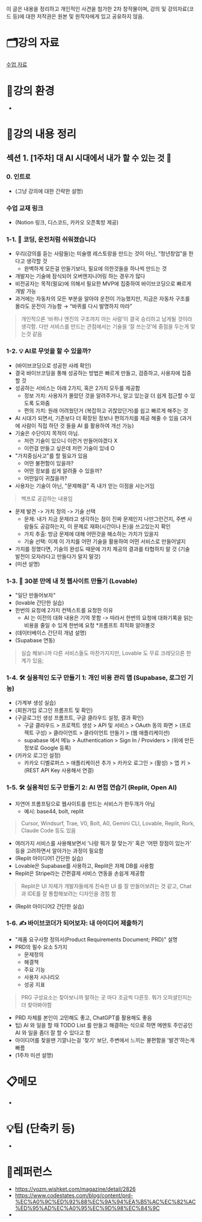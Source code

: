 이 글은 내용을 정리하고 개인적인 사견을 첨가한 2차 창작물이며, 강의 및 강의자료(코드 등)에 대한 저작권은 원본 및 원작자에게 있고 공유하지 않음.

# 🗂강의 자료

[수업 자료](https://www.notion.so/258ccfa5855c80d5b6fafd7c535bf24d?pvs=21)

# 🌈강의 환경

- 

# 📝강의 내용 정리

## 섹션 1. [1주차] 대 AI 시대에서 내가 할 수 있는 것 🌱

### 0. 인트로

- (그냥 강의에 대한 간략한 설명)

### 수업 교재 링크

- (Notion 링크, 디스코드, 카카오 오픈톡방 제공)

### 1-1. 🚗 코딩, 운전처럼 쉬워졌습니다

- 우리(강의를 듣는 사람들)는 미슐랭 레스토랑을 만드는 것이 아닌, “청년창업”을 한다고 생각할 것
    - 완벽하게 모든걸 만들기보다, 필요에 의한것들을 하나씩 만드는 것
- 개발자는 기술에 잠식되어 오버엔지니어링 하는 경우가 많다
- 비전공자는 목적(필요)에 의해서 필요한 MVP에 집중하여 바이브코딩으로 빠르게 개발 가능
- 과거에는 자동차의 모든 부분을 알아야 운전이 가능했지만, 지금은 자동차 구조를 몰라도 운전이 가능함 → “바퀴를 다시 발명하지 마라”

> 개인적으론 ‘바퀴나 엔진의 구조까지 아는 사람’이 결국 승리하고 남게될 것이라 생각함. 다만 서비스를 만드는 관점에서는 기술을 ‘잘 쓰는것’에 중점을 두는게 맞는것 같음
> 

### 1-2. 💡 AI로 무엇을 할 수 있을까?

- (바이브코딩으로 성공한 사례 확인)
- 결국 바이브코딩을 통해 성공하는 방법은 빠르게 만들고, 검증하고, 사용자에 집중할 것
- 성공하는 서비스는 아래 2가지, 혹은 2가지 모두를 제공함
    - 정보 가치: 사용자가 몰랐던 것을 알려주거나, 알고 있는걸 더 쉽게 접근할 수 있도록 도와줌
    - 편의 가치: 원래 어려웠던거 (복잡하고 귀찮았던거)를 쉽고 빠르게 해주는 것
- AI 시대가 되면서, 기존보다 더 확장된 정보나 편의가치를 제공 해줄 수 있음 (과거에 사람이 직접 하던 것 들을 AI 를 활용하여 개선 가능)
- 기술은 수단이지 목적이 아님.
    - 저런 기술이 있으니 이런거 만들어야겠다 X
    - 이런걸 만들고 싶은데 저런 기술이 있네 O
- "가치중심사고"를 할 필요가 있음
    - 어떤 불편함이 있을까?
    - 어떤 정보를 쉽게 알려줄 수 있을까?
    - 어떤일이 귀찮을까?
- 사용자는 기술이 아닌, "문제해결" 즉 내가 얻는 이점을 사는거임

> 백프로 공감하는 내용임
> 
- 문제 발견 -> 가치 정의 -> 기술 선택
    - 문제: 내가 지금 문제라고 생각하는 점이 진짜 문제인지 나만그런건지, 주변 사람들도 공감하는지, 이 문제로 재화(시간이나 돈)을 쓰고있는지 확인
    - 가치 추출: 방금 문제에 대해 어떤것을 해소하는 가치가 있을지
    - 기술 선택: 이제 이 가치를 어떤 기술을 활용하여 어떤 서비스로 만들어낼지
- 가치를 정했다면, 기술의 완성도 때문에 가치 제공의 결과를 타협하지 말 것 (기술 발전이 모자라다고 만들다가 말지 말것)
- (미션 설명)

### 1-3. 🚀 30분 만에 내 첫 웹사이트 만들기 (Lovable)

- "일단 만들어보자"
- (lovable 간단한 실습)
- 한번의 요청에 2가지 컨텍스트를 요청한 이유
    - AI 는 이전의 대화 내용은 기억 못함 -> 따라서 한번의 요청에 대화기록을 읽는 비용을 줄일 수 있게 한번에 요청 *프롬프트 최적화 알아볼것
- (데이터베이스 간단히 개념 설명)
- (Supabase 연동)

> 실습 해보니까 다른 서비스들도 마찬가지지만, Lovable 도 무료 크레딧으론 한계가 있음;
> 

### 1-4. 🛠 실용적인 도구 만들기 1: 개인 비용 관리 앱 (Supabase, 로그인 기능)

- (가계부 생성 실습)
- (회원가입 로그인 프롬프트 및 확인)
- (구글로그인 생성 프롬프트, 구글 클라우드 설정, 결과 확인)
    - 구글 클라우드 > 프로젝트 생성 > API 및 서비스 > OAuth 동의 화면 > (프로젝트 구성) > 클라이언트 > 클라이언트 만들기 > (웹 애플리케이션)
    - supabase 에서 메뉴 > Authentication > Sign In / Providers > (위에 만든 정보로 Google 등록)
- (카카오 로그인 설정)
    - 카카오 디벨로퍼스 > 애플리케이션 추가 > 카카오 로그인 > (활성) > 앱 키 > (REST API Key 사용해서 연결)

### 1-5. 🛠 실용적인 도구 만들기 2: AI 면접 연습기 (Replit, Open AI)

- 자연어 프롬프팅으로 웹사이트를 만드는 서비스가 한두개가 아님
    - 예시: base44, bolt, replit

> Cursor, Windsurf, Trae, V0, Bolt, A0, Gemini CLI, Lovable, Replit, Rork, Claude Code 등도 있음
> 
- 여러가지 서비스를 사용해보면서 '나랑 뭐가 잘 맞는가' 혹은 '어떤 장점이 있는가' 등을 고려하면서 알아가는 과정이 필요함
- (Replit 아이디어1 간단한 실습)
- Lovable은 Supabase를 사용하고, Replit은 자체 DB를 사용함
- Replit은 Stripe라는 간편결제 서비스 연동을 손쉽게 제공함

> Replit은 UI 자체가 개발자들에게 친숙한 UI 를 잘 만들어보려는 것 같고, Chat과 IDE를 잘 통합해보려는 디자인을 경험 함
> 
- (Replit 아이디어2 간단한 실습)

### 1-6. ✍ 바이브코더가 되어보자: 내 아이디어 제출하기

- "제품 요구사항 정의서(Product Requirements Document; PRD)" 설명
- PRD의 필수 요소 5가지
    - 문제정의
    - 해결책
    - 주요 기능
    - 사용자 시나리오
    - 성공 지표

> PRG 구성요소는 찾아보니까 말하는 곳 마다 조금씩 다른듯. 뭐가 오피셜인지는 더 찾아봐야함
> 
- PRD 자체를 본인이 고민해도 좋고, ChatGPT를 활용해도 좋음
- 팁) AI 와 일을 할 때 TODO List 를 만들고 해결하는 식으로 하면 메멘토 주인공인 AI 와 일을 좀더 잘 할 수 있다고 함
- 아이디어를 찾을땐 기깔나는걸 '찾기' 보단, 주변에서 느끼는 불편함을 '발견'하는게 빠름
- (1주차 미션 설명)

# 📋메모

- 

# 💡팁 (단축키 등)

- 

# 🔗레퍼런스

- https://yozm.wishket.com/magazine/detail/2826
- https://www.codestates.com/blog/content/prd-%EC%A0%9C%ED%92%88%EC%9A%94%EA%B5%AC%EC%82%AC%ED%95%AD%EC%A0%95%EC%9D%98%EC%84%9C
-
